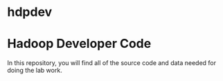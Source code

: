 # hdpdev
#     Hadoop Developer Code

In this repository, you will find all of the source code and data needed for doing the lab work.

